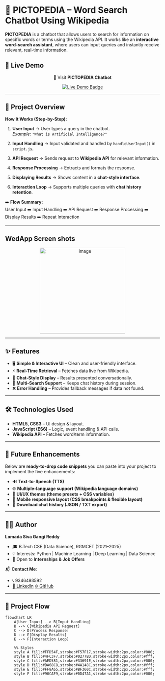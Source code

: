 
# 📘 PICTOPEDIA – Word Search Chatbot Using Wikipedia  

**PICTOPEDIA** is a chatbot that allows users to search for information on specific words or terms using the Wikipedia API. It works like an **interactive word-search assistant**, where users can input queries and instantly receive relevant, real-time information.

## 🔗 Live Demo  
<p align="center">🚀 Visit <strong>PICTOPEDIA Chatbot</strong></p>
<p align="center">
  <a href="https://shivareddy2002.github.io/Word-Search-Chatbot-Using-Wikipedia-/">
    <img src="https://img.shields.io/badge/Live%20Demo-Click%20Here-brightgreen?style=for-the-badge" alt="Live Demo Badge">
  </a>
</p>

---

## 🚀 Project Overview  

**How It Works (Step-by-Step):**

1. **User Input** → User types a query in the chatbot.  
   *Example:* `"What is Artificial Intelligence?"`  

2. **Input Handling** → Input validated and handled by `handleUserInput()` in `script.js`.  

3. **API Request** → Sends request to **Wikipedia API** for relevant information.  

4. **Response Processing** → Extracts and formats the response.  

5. **Displaying Results** → Shows content in a **chat-style interface**.  

6. **Interaction Loop** → Supports multiple queries with **chat history retention**.  

➡️ **Flow Summary:**  
User Input ➡️ Input Handling ➡️ API Request ➡️ Response Processing ➡️ Display Results ➡️ Repeat Interaction  

---

## WedApp Screen shots

<p align="center">
  <img width="278" alt="image" src="https://github.com/user-attachments/assets/c9e79365-bc9d-4468-be03-61aea052b0c4" />
</p>

---
## ✨ Features  

- 🖥️ **Simple & Interactive UI** – Clean and user-friendly interface.  
- ⚡ **Real-Time Retrieval** – Fetches data live from Wikipedia.  
- 💬 **Chat-Style Display** – Results presented conversationally.  
- 🔄 **Multi-Search Support** – Keeps chat history during session.  
- ❌ **Error Handling** – Provides fallback messages if data not found.  

---

## 🛠️ Technologies Used  

- **HTML5, CSS3** – UI design & layout.  
- **JavaScript (ES6)** – Logic, event handling & API calls.  
- **Wikipedia API** – Fetches word/term information.  

---

## 🔮 Future Enhancements 

Below are **ready-to-drop code snippets** you can paste into your project to implement the five enhancements:

- 🔊 **Text-to-Speech (TTS)**
- 🌐 **Multiple-language support (Wikipedia language domains)**
- 🎨 **UI/UX themes (theme presets + CSS variables)**
- 📱 **Mobile responsive layout (CSS breakpoints & flexible layout)**
- 💾 **Download chat history (JSON / TXT export)**

---

## 👨‍💻 Author  

**Lomada Siva Gangi Reddy**  
- 🎓 B.Tech CSE (Data Science), RGMCET (2021–2025)  
- 💡 Interests: Python | Machine Learning | Deep Learning | Data Science  
- 📍 Open to **Internships & Job Offers**  

📬 **Contact Me**:  
- 📞 9346493592  
- [💼 LinkedIn](https://www.linkedin.com/in/lomada-siva-gangi-reddy-a64197280/) [🌐 GitHub](https://github.com/shivareddy2002)  

---

## 📂 Project Flow  

```mermaid
flowchart LR
    A[User Input] --> B[Input Handling]
    B --> C[Wikipedia API Request]
    C --> D[Process Response]
    D --> E[Display Results]
    E --> F[Interaction Loop]

    %% Styles
    style A fill:#FFD54F,stroke:#F57F17,stroke-width:2px,color:#000;
    style B fill:#4FC3F7,stroke:#0277BD,stroke-width:2px,color:#fff;
    style C fill:#AED581,stroke:#33691E,stroke-width:2px,color:#000;
    style D fill:#BA68C8,stroke:#4A148C,stroke-width:2px,color:#fff;
    style E fill:#FF8A65,stroke:#BF360C,stroke-width:2px,color:#fff;
    style F fill:#90CAF9,stroke:#0D47A1,stroke-width:2px,color:#000;

     
